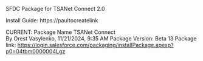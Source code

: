 SFDC Package for TSANet Connect 2.0

Install Guide:  https://paultocreatelink

CURRENT:
Package Name	TSANet Connect	
By	Orest Vasylenko,   11/21/2024, 9:35 AM
Package Version: Beta 13
Package link: https://login.salesforce.com/packaging/installPackage.apexp?p0=04tbm0000004Lgz
